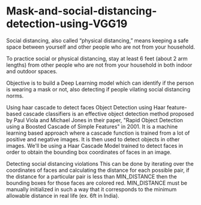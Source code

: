 # Mask-and-social-distancing-detection-using-VGG19

Social distancing, also called “physical distancing,” means keeping a safe space between yourself and other people who are not from your household.

To practice social or physical distancing, stay at least 6 feet (about 2 arm lengths) from other people who are not from your household in both indoor and outdoor spaces.

Objective is to build a Deep Learning model which can identify if the person is wearing a mask or not, also detecting if people vilating social distancing norms.



Using haar cascade to detect faces
Object Detection using Haar feature-based cascade classifiers is an effective object detection method proposed by Paul Viola and Michael Jones in their paper, "Rapid Object Detection using a Boosted Cascade of Simple Features" in 2001. It is a machine learning based approach where a cascade function is trained from a lot of positive and negative images. It is then used to detect objects in other images. We'll be using a Haar Cascade Model trained to detect faces in order to obtain the bounding box coordinates of faces in an image.

Detecting social distancing violations
This can be done by iterating over the coordinates of faces and calculating the distance for each possible pair, if the distance for a particular pair is less than MIN_DISTANCE then the bounding boxes for those faces are colored red. MIN_DISTANCE must be manually initialized in such a way that it corresponds to the minimum allowable distance in real life (ex. 6ft in India).
